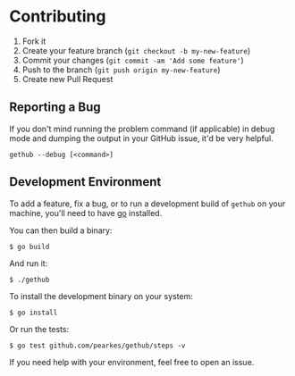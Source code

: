 # Contributing

1. Fork it
2. Create your feature branch (`git checkout -b my-new-feature`)
3. Commit your changes (`git commit -am 'Add some feature'`)
4. Push to the branch (`git push origin my-new-feature`)
5. Create new Pull Request

## Reporting a Bug

If you don't mind running the problem command (if applicable) in debug
mode and dumping the output in your GitHub issue, it'd be very helpful.

    gethub --debug [<command>]

## Development Environment

To add a feature, fix a bug, or to run a development build of `gethub`
on your machine, you'll need to have [go](http://golang.org/) installed.

You can then build a binary:

    $ go build

And run it:

    $ ./gethub

To install the development binary on your system:

    $ go install

Or run the tests:

    $ go test github.com/pearkes/gethub/steps -v

If you need help with your environment, feel free to open an issue.

